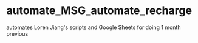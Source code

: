 # automate_MSG_automate_recharge
 automates Loren Jiang's scripts and Google Sheets for doing 1 month previous
